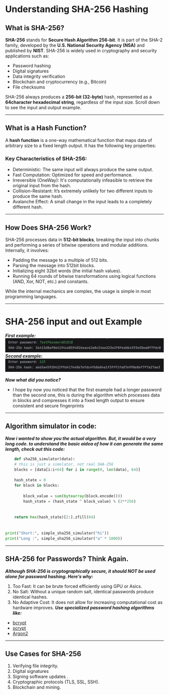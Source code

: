 # Understanding SHA-256 Hashing

## What is SHA-256?

**SHA-256** stands for **Secure Hash Algorithm 256-bit**. It is part of the SHA-2 family, developed by the **U.S. National Security Agency (NSA)** and published by **NIST**. SHA-256 is widely used in cryptography and security applications such as:

- Password hashing
- Digital signatures
- Data integrity verification
- Blockchain and cryptocurrency (e.g., Bitcoin)
- File checksums

SHA-256 always produces a **256-bit (32-byte)** hash, represented as a **64character hexadecimal string**, regardless of the input size. Scroll down to see the input and output example.

---

## What is a Hash Function?

A **hash function** is a one-way mathematical function that maps data of arbitrary size to a fixed length output. It has the following key properties:

###  Key Characteristics of SHA-256:

- Deterministic: The same input will always produce the same output.
- Fast Computation: Optimized for speed and performance.
- Irreversible (OneWay): It's computationally infeasible to retrieve the original input from the hash.
- Collision-Resistant: It’s extremely unlikely for two different inputs to produce the same hash.
- Avalanche Effect: A small change in the input leads to a completely different hash.

---

## How Does SHA-256 Work?

SHA-256 processes data in **512-bit blocks**, breaking the input into chunks and performing a series of bitwise operations and modular additions. Internally, it involves:

- Padding the message to a multiple of 512 bits.
- Parsing the message into 512bit blocks.
- Initializing eight 32bit words (the initial hash values).
- Running 64 rounds of bitwise transformations using logical functions (AND, Xor, NOT, etc.) and constants.

While the internal mechanics are complex, the usage is simple in most programming languages.

---

# SHA-256 input and out Example

***First example:*** 
![Alt-tekst](https://raw.githubusercontent.com/NourKhalil0/100-days-of-coding/main/images/Screenshot%202025-06-13%20at%2021.06.03.png)
***Second example:***
![Screenshot](https://raw.githubusercontent.com/NourKhalil0/100-days-of-coding/main/images/Screenshot%202025-06-13%20at%2021.06.33.png)

***Now what did you notice?***
- I hope by now you noticed that the first example had a longer password than the second one,
    this is during the algorithm which processes data in blocks and compresses it into a fixed length output to ensure consistent and secure fingerprints
---
## Algorithm simulator in code:
***Now i wanted to show you the actual algorithm. But, it would be a very long code.
to understand the basic aidea of how it can generate the same length, check out this code:***
````python
    def sha256_simulator(data):
    # this is just a simolator, not real SHA-256
    blocks = [data[i:i+64] for i in range(0, len(data), 64)]
    
    hash_state = 0
    for block in blocks:
       
        block_value = sum(bytearray(block.encode()))
        hash_state = (hash_state ^ block_value) % (2**256)

  
    return hex(hash_state)[2:].zfill(64)


print("Short:", simple_sha256_simulator("hi"))
print("Long :", simple_sha256_simulator("a" * 1000))
````
---
## SHA-256 for Passwords? Think Again.
***Although SHA-256 is cryptographically secure, it should NOT be used alone for password hashing. Here’s why:***
1. Too Fast: It can be brute forced efficiently using GPU or Asics. 
2. No Salt: Without a unique random salt, identical passwords produce identical hashes. 
3. No Adaptive Cost: It does not allow for increasing computational cost as hardware improves.
***Use specialized password hashing algorithms like:***
- [bcrypt](https://en.wikipedia.org/wiki/Bcrypt)
- [scrypt](https://en.wikipedia.org/wiki/Scrypt)
- [Argon2](https://en.wikipedia.org/wiki/Argon2)
---
## Use Cases for SHA-256
1. Verifying file integrity.
2. Digital signatures 
3. Signing software updates .
4. Cryptographic protocols (TLS, SSL, SSH).
5. Blockchain and mining.

